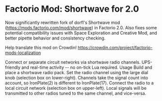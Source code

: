 # Factorio Mod: Shortwave for 2.0

Now significantly rewritten fork of dorfl's Shortwave mod (https://mods.factorio.com/mod/shortwave) in Factorio 2.0. Also fixes some potential compatibility issues with Space Exploration and Creative Mod, and better pipette behavior and consistency checking.

Help translate this mod on Crowdin!  https://crowdin.com/project/factorio-mods-localization

Connect or separate circuit networks via shortwave radio channels.
UPS-friendly and real-time activity -- no on-tick Lua required.
Usage
Build and place a shortwave radio pack.
Set the radio channel using the large dial knob (selection box on lower-right). Channels take the signal count into account, so IronPlate(2) is different to IronPlate(17).
Connect the radio to a local circuit network (selection box on upper-left). Local signals will be transmitted to other radios tuned to the same channel, and vice-versa.
